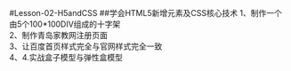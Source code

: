 #Lesson-02-H5andCSS
##学会HTML5新增元素及CSS核心技术
1、制作一个由5个100*100DIV组成的十字架<br>
2、制作青岛家教网注册页面<br>
3、让百度首页样式完全与官网样式完全一致<br>
4、4.实战盒子模型与弹性盒模型
